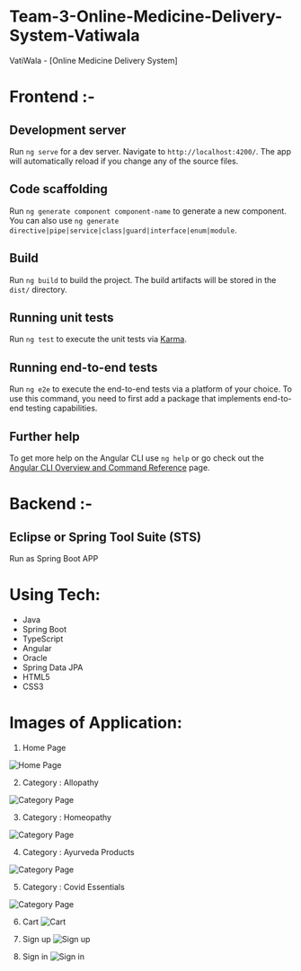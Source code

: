 # Team-3-Online-Medicine-Delivery-System-Vatiwala
VatiWala - [Online Medicine Delivery System]

# Frontend :-

## Development server

Run `ng serve` for a dev server. Navigate to `http://localhost:4200/`. The app will automatically reload if you change any of the source files.

## Code scaffolding

Run `ng generate component component-name` to generate a new component. You can also use `ng generate directive|pipe|service|class|guard|interface|enum|module`.

## Build

Run `ng build` to build the project. The build artifacts will be stored in the `dist/` directory.

## Running unit tests

Run `ng test` to execute the unit tests via [Karma](https://karma-runner.github.io).

## Running end-to-end tests

Run `ng e2e` to execute the end-to-end tests via a platform of your choice. To use this command, you need to first add a package that implements end-to-end testing capabilities.

## Further help

To get more help on the Angular CLI use `ng help` or go check out the [Angular CLI Overview and Command Reference](https://angular.io/cli) page.

# Backend :-

## Eclipse or Spring Tool Suite (STS)

Run as Spring Boot APP

# Using Tech:

* Java
* Spring Boot
* TypeScript
* Angular
* Oracle
* Spring Data JPA
* HTML5
* CSS3

# Images of Application:
1. Home Page

![Home Page](https://github.com/amancsc8/Team-3-Online-Medicine-Delivery-System-Vatiwala/blob/main/Demo/Home%20Page.png)

2. Category : Allopathy

![Category Page](https://github.com/amancsc8/Team-3-Online-Medicine-Delivery-System-Vatiwala/blob/main/Demo/Allopathy.png)

3. Category : Homeopathy

![Category Page](https://github.com/amancsc8/Team-3-Online-Medicine-Delivery-System-Vatiwala/blob/main/Demo/Homeopathy.png)

4. Category : Ayurveda Products

![Category Page](https://github.com/amancsc8/Team-3-Online-Medicine-Delivery-System-Vatiwala/blob/main/Demo/Ayurveda%20Products.png)

5. Category : Covid Essentials

![Category Page](https://github.com/amancsc8/Team-3-Online-Medicine-Delivery-System-Vatiwala/blob/main/Demo/Covid%20Essentials.png)

6. Cart
![Cart](https://github.com/amancsc8/Team-3-Online-Medicine-Delivery-System-Vatiwala/blob/main/Demo/Cart.png)

7. Sign up
![Sign up](https://github.com/amancsc8/Team-3-Online-Medicine-Delivery-System-Vatiwala/blob/main/Demo/Sign%20up.png)

8. Sign in
![Sign in](https://github.com/amancsc8/Team-3-Online-Medicine-Delivery-System-Vatiwala/blob/main/Demo/Sign%20in.png)
